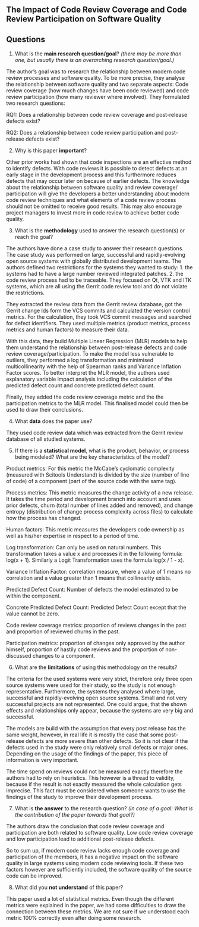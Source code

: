 ## The Impact of Code Review Coverage and Code Review Participation on Software Quality

## Questions

1. What is the **main research question/goal**? _(there may be more than one, but usually there is an overarching research question/goal.)_

The author’s goal was to research the relationship between modern code review processes and software quality. To be more precise, they analyse the relationship between software quality and two separate aspects: Code review coverage (how much changes have been code reviewed) and code review participation (how many reviewer where involved). They formulated two research questions:

RQ1: Does a relationship between code review coverage and post-release defects exist?

RQ2: Does a relationship between code review participation and post-release defects exist?

2. Why is this paper **important**?

Other prior works had shown that code inspections are an effective method to identify defects. With code reviews it is possible to detect defects at an early stage in the development process and this furthermore reduces defects that may occur later on because of earlier defects. 
The knowledge about the relationship between software quality and  review coverage/ participation will give the developers a better understanding about modern code review techniques and what elements of a code review process should not be omitted to receive good results. This may also encourage project managers to invest more in code review to achieve better code quality.

3. What is the **methodology** used to answer the research question(s) or reach the goal?

The authors have done a case study to answer their research questions. The case study was performed on large, successful and rapidly-evolving open source systems with globally distributed development teams. The authors defined two restrictions for the systems they wanted to study: 1. the systems had to have a large number reviewed integrated patches. 2. the code review process had to be traceable. They focused on Qt, VTK and ITK systems, which are all using the Gerrit code review tool and do not violate the restrictions. 

They extracted the review data from the Gerrit review database, got the Gerrit change Ids form the VCS commits and calculated the version control metrics. For the calculation, they took VCS commit messages and searched for defect identifiers. They used multiple metrics (product metrics, process metrics and human factors) to measure their data. 

With this data, they build Multiple Linear Regression (MLR) models to help them understand the relationship between post-release defects and code review coverage/participation. To make the model less vulnerable to outliers, they performed a log transformation and minimised multicollinearity with the help of Spearman ranks and Variance Inflation Factor scores. To better interpret the MLR model, the authors used explanatory variable impact analysis including the calculation of the predicted defect count and concrete predicted defect count. 

Finally, they added the code review coverage metric and the the participation metrics to the MLR model. This finalised model could then be used to draw their conclusions.

4. What **data** does the paper use?

They used code review data which was extracted from the Gerrit review database of all studied systems.

5. If there is a **statistical model**, what is the product, behavior, or process being modeled? What are the key characteristics of the model?

Product metrics: For this metric the McCabe’s cyclomatic complexity (measured with Scitools Understand) is divided by the size (number of line of code) of a component (part of the source code with the same tag).

Process metrics: This metric measures the change activity of a new release. It takes the time period and development branch into account and uses prior defects, churn (total number of lines added and removed), and change entropy (distribution of change process complexity across files) to calculate how the process has changed. 

Human factors: This metric measures the developers code ownership as well as his/her expertise in respect to a period of time.

Log transformation: Can only be used on natural numbers. This transformation takes a value x and processes it in the following formula: log(x + 1). Similarly a Logit Transformation uses the formula log(x / 1 - x). 

Variance Inflation Factor: correlation measure, where a value of 1 means no correlation and a value greater than 1 means that collinearity exists.

Predicted Defect Count: Number of defects the model estimated to be within the component.

Concrete Predicted Defect Count: Predicted Defect Count except that the value cannot be zero. 

Code review coverage metrics: proportion of reviews changes in the past and proportion of reviewed churns in the past. 

Participation metrics: proportion of changes only approved by the author himself, proportion of hastily code reviews and the proportion of non-discussed changes to a component. 

6. What are the **limitations** of using this methodology on the results?

The criteria for the used systems were very strict, therefore only three open source systems were used for their study, so the study is not enough representative. Furthermore, the systems they analysed where large, successful and rapidly-evolving open source systems. Small and not very successful projects are not represented. One could argue, that the shown effects and relationships only appear, because the systems are very big and successful. 

The models are build with the assumption that every post release has the same weight, however, in real life it is mostly the case that some post-release defects are more severe than other defects. So it is not clear if the defects used in the study were only relatively small defects or major ones. Depending on the usage of the findings of the paper, this piece of information is very important. 

The time spend on reviews could not be measured exactly therefore the authors had to rely on heuristics. This however is a thread to validity, because if the result is not exactly measured the whole calculation gets imprecise. This fact must be considered when someone wants to use the findings of the study to improve their development process.


7. What is **the answer** to the research question? _(in case of a goal: What is the contribution of the paper towards that goal?)_

The authors draw the conclusion that code review coverage and participation are both related to software quality. Low code review coverage and low participation lead to additional post-release defects. 

So to sum up, if modern code review lacks enough code coverage and participation of the members, it has a negative impact on the software quality in large systems using modern code reviewing tools. If these two factors however are sufficiently included, the software quality of the source code can be improved. 

8. What did you **not understand** of this paper?

This paper used a lot of statistical metrics. Even though the different metrics were explained in the paper, we had some difficulties to draw the connection between these metrics. We are not sure if we understood each metric 100% correctly even after doing some research. 
